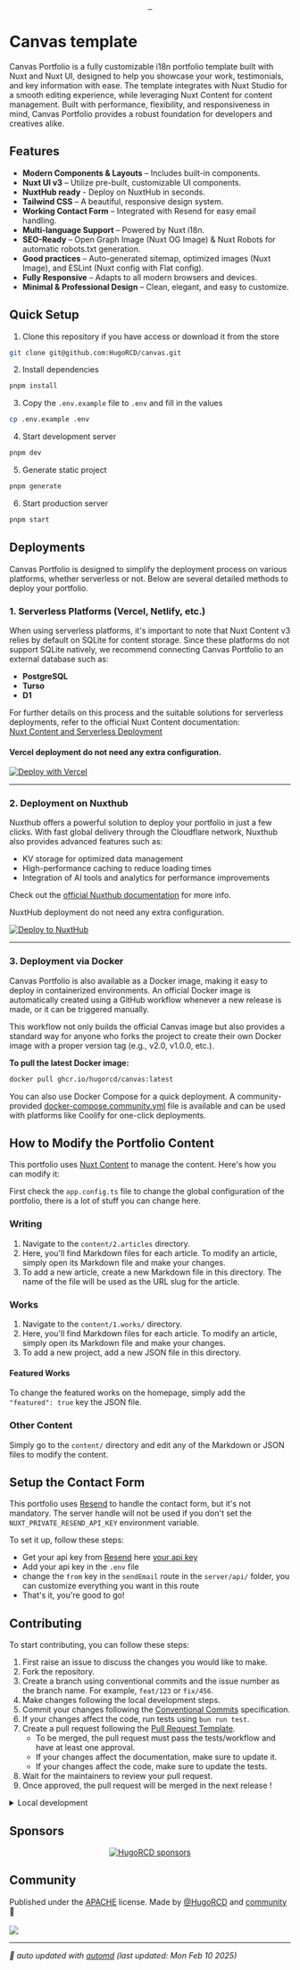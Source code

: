 
<p align="center">
    <a aria-label="Hugo's Website" href="https://hrcd.fr">
        <img alt="" src="https://img.shields.io/badge/Website-hrcd.fr-blue?style=for-the-badge&labelColor=000000&logo=google-chrome&logoColor=white">
  <a aria-label="License" href="https://github.com/hugorcd/canvas/blob/main/LICENSE">
    <img alt="" src="https://img.shields.io/npm/l/vue.svg?style=for-the-badge&labelColor=000000&color=blue">
    </a>
  <a aria-label="Follow Hugo on Twitter" href="https://twitter.com/HugoRCD__">
    <img alt="" src="https://img.shields.io/twitter/follow/HugoRCD__.svg?style=for-the-badge&labelColor=000000&logo=twitter&label=Follow%20Hugo&logoWidth=20&logoColor=white">
  </a>
</p>

# Canvas template

Canvas Portfolio is a fully customizable i18n portfolio template built with Nuxt and Nuxt UI, designed to help you showcase your work, testimonials, and key information with ease. The template integrates with Nuxt Studio for a smooth editing experience, while leveraging Nuxt Content for content management. Built with performance, flexibility, and responsiveness in mind, Canvas Portfolio provides a robust foundation for developers and creatives alike.

## Features

- **Modern Components & Layouts** – Includes built-in components.
- **Nuxt UI v3** – Utilize pre-built, customizable UI components.
- **NuxtHub ready** - Deploy on NuxtHub in seconds.
- **Tailwind CSS** – A beautiful, responsive design system.
- **Working Contact Form** – Integrated with Resend for easy email handling.
- **Multi-language Support** – Powered by Nuxt i18n.
- **SEO-Ready** – Open Graph Image (Nuxt OG Image) & Nuxt Robots for automatic robots.txt generation.
- **Good practices** – Auto-generated sitemap, optimized images (Nuxt Image), and ESLint (Nuxt config with Flat config).
- **Fully Responsive** – Adapts to all modern browsers and devices.
- **Minimal & Professional Design** – Clean, elegant, and easy to customize.

## Quick Setup

1. Clone this repository if you have access or download it from the store
```bash
git clone git@github.com:HugoRCD/canvas.git
```

2. Install dependencies
```bash
pnpm install
```

3. Copy the `.env.example` file to `.env` and fill in the values
```bash
cp .env.example .env
```

4. Start development server
```bash
pnpm dev
```

5. Generate static project
```bash
pnpm generate
```

6. Start production server
```bash
pnpm start
```

## Deployments

Canvas Portfolio is designed to simplify the deployment process on various platforms, whether serverless or not. Below are several detailed methods to deploy your portfolio.

### 1. Serverless Platforms (Vercel, Netlify, etc.)

When using serverless platforms, it's important to note that Nuxt Content v3 relies by default on SQLite for content storage. Since these platforms do not support SQLite natively, we recommend connecting Canvas Portfolio to an external database such as:

-  **PostgreSQL**
-  **Turso**
-  **D1**

For further details on this process and the suitable solutions for serverless deployments, refer to the official Nuxt Content documentation:  
[Nuxt Content and Serverless Deployment](https://content.nuxt.com/docs/deploy/serverless)

#### Vercel deployment do not need any extra configuration.

[![Deploy with Vercel](https://vercel.com/button)](https://vercel.com/new/clone?repository-url=https%3A%2F%2Fgithub.com%2FHugoRCD%2Fcanvas&env=NUXT_PRIVATE_RESEND_API_KEY,NUXT_PUBLIC_SITE_URL&envDescription=You%20will%20require%20an%20API%20key%20for%20Resend%20and%20Nuxt%20Studio%2C%20but%20it%20is%20not%20essential%20for%20the%20portfolio%20to%20work.%20Simply%20add%20%22test%2C%22%20for%20example%2C%20and%20edit%20the%20variable%20later.&project-name=canvas-portfolio&repository-name=canvas-portfolio&demo-title=Canvas&demo-url=canvas.hrcd.fr&demo-image=https%3A%2F%2Fcanvas.hrcd.fr%2Fog.png)

---

### 2. Deployment on Nuxthub

Nuxthub offers a powerful solution to deploy your portfolio in just a few clicks. With fast global delivery through the Cloudflare network, Nuxthub also provides advanced features such as:

-  KV storage for optimized data management
-  High-performance caching to reduce loading times
-  Integration of AI tools and analytics for performance improvements

Check out the [official Nuxthub documentation](https://hub.nuxt.com/docs/getting-started/installation#add-to-a-nuxt-project) for more info.

NuxtHub deployment do not need any extra configuration.

[![Deploy to NuxtHub](https://hub.nuxt.com/button.svg)](https://hub.nuxt.com/new?repo=HugoRCD/canvas-nuxthub)

---

### 3. Deployment via Docker

Canvas Portfolio is also available as a Docker image, making it easy to deploy in containerized environments. An official Docker image is automatically created using a GitHub workflow whenever a new release is made, or it can be triggered manually. 

This workflow not only builds the official Canvas image but also provides a standard way for anyone who forks the project to create their own Docker image with a proper version tag (e.g., v2.0, v1.0.0, etc.).

**To pull the latest Docker image:**

```bash
docker pull ghcr.io/hugorcd/canvas:latest
```

You can also use Docker Compose for a quick deployment. A community-provided [docker-compose.community.yml](docker-compose.community.yml) file is available and can be used with platforms like Coolify for one-click deployments.

## How to Modify the Portfolio Content

This portfolio uses [Nuxt Content](https://content.nuxt.com/) to manage the content. Here's how you can modify it:

First check the `app.config.ts` file to change the global configuration of the portfolio, there is a lot of stuff you can change here.

### Writing


1. Navigate to the `content/2.articles` directory.
2. Here, you'll find Markdown files for each article. To modify an article, simply open its Markdown file and make your changes.
3. To add a new article, create a new Markdown file in this directory. The name of the file will be used as the URL slug for the article.

### Works

1. Navigate to the `content/1.works/` directory.
2. Here, you'll find Markdown files for each article. To modify an article, simply open its Markdown file and make your changes.
3. To add a new project, add a new JSON file in this directory.

#### Featured Works

To change the featured works on the homepage, simply add the `"featured": true` key the JSON file.

### Other Content

Simply go to the `content/` directory and edit any of the Markdown or JSON files to modify the content.

## Setup the Contact Form

This portfolio uses [Resend](https://resend.com/) to handle the contact form, but it's not mandatory. The server handle will not be used if you don't set the `NUXT_PRIVATE_RESEND_API_KEY` environment variable.

To set it up, follow these steps:
- Get your api key from [Resend](https://resend.com/) here [your api key](https://resend.com/api-keys)
- Add your api key in the `.env` file
- change the `from` key in the `sendEmail` route in the `server/api/` folder, you can customize everything you want in this route
- That's it, you're good to go!

<!-- automd:fetch url="gh:hugorcd/markdown/main/src/contributions.md" -->

## Contributing
To start contributing, you can follow these steps:

1. First raise an issue to discuss the changes you would like to make.
2. Fork the repository.
3. Create a branch using conventional commits and the issue number as the branch name. For example, `feat/123` or `fix/456`.
4. Make changes following the local development steps.
5. Commit your changes following the [Conventional Commits](https://www.conventionalcommits.org/en/v1.0.0/) specification.
6. If your changes affect the code, run tests using `bun run test`.
7. Create a pull request following the [Pull Request Template](https://github.com/HugoRCD/markdown/blob/main/src/pull_request_template.md).
   - To be merged, the pull request must pass the tests/workflow and have at least one approval.
   - If your changes affect the documentation, make sure to update it.
   - If your changes affect the code, make sure to update the tests.
8. Wait for the maintainers to review your pull request.
9. Once approved, the pull request will be merged in the next release !

<!-- /automd -->

<!-- automd:fetch url="gh:hugorcd/markdown/main/src/local_development_dev.md" -->

<details>
  <summary>Local development</summary>

- Clone this repository
- Install latest LTS version of [Node.js](https://nodejs.org/en/)
- Enable [Corepack](https://github.com/nodejs/corepack) using `corepack enable`
- Install dependencies using `bun install`
- Start development server using `bun dev`
- Open [http://localhost:3000](http://localhost:3000) in your browser

</details>

<!-- /automd -->

<!-- automd:fetch url="gh:hugorcd/markdown/main/src/sponsors.md" -->

## Sponsors

<p align="center">
  <a href="https://cdn.jsdelivr.net/gh/hugorcd/static/sponsors.svg">
    <img src='https://cdn.jsdelivr.net/gh/hugorcd/static/sponsors.svg' alt="HugoRCD sponsors" />
  </a>
</p>

<!-- /automd -->

## Community

<!-- automd:contributors license=Apache author=HugoRCD github="hugorcd/canvas" -->

Published under the [APACHE](https://github.com/hugorcd/canvas/blob/main/LICENSE) license.
Made by [@HugoRCD](https://github.com/HugoRCD) and [community](https://github.com/hugorcd/canvas/graphs/contributors) 💛
<br><br>
<a href="https://github.com/hugorcd/canvas/graphs/contributors">
<img src="https://contrib.rocks/image?repo=hugorcd/canvas" />
</a>

<!-- /automd -->

<!-- automd:with-automd lastUpdate -->

---

_🤖 auto updated with [automd](https://automd.unjs.io) (last updated: Mon Feb 10 2025)_

<!-- /automd -->
